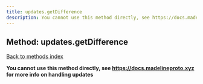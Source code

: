 ```yaml
---
title: updates.getDifference
description: You cannot use this method directly, see https://docs.madelineproto.xyz for more info on handling updates
---
```

## Method: updates.getDifference  
[Back to methods index](index.md)


**You cannot use this method directly, see https://docs.madelineproto.xyz for more info on handling updates**




